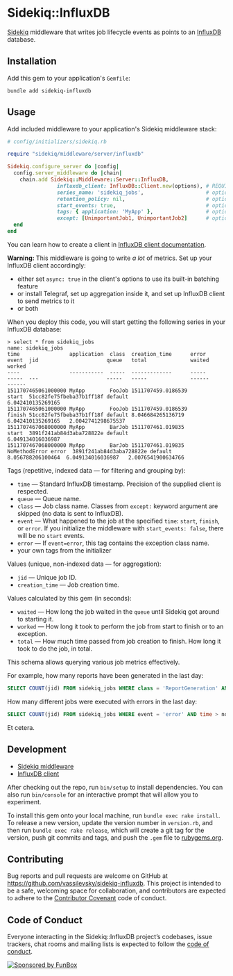 # Sidekiq::InfluxDB

[Sidekiq](https://github.com/mperham/sidekiq/wiki) middleware that writes job lifecycle events as points to an [InfluxDB](http://docs.influxdata.com/influxdb/v1.3/) database.

## Installation

Add this gem to your application's `Gemfile`:

    bundle add sidekiq-influxdb

## Usage

Add included middleware to your application's Sidekiq middleware stack:

```ruby
# config/initializers/sidekiq.rb

require "sidekiq/middleware/server/influxdb"

Sidekiq.configure_server do |config|
  config.server_middleware do |chain|
    chain.add Sidekiq::Middleware::Server::InfluxDB,
                influxdb_client: InfluxDB::Client.new(options), # REQUIRED
                series_name: 'sidekiq_jobs',                    # optional, default shown
                retention_policy: nil,                          # optional, default nil
                start_events: true,                             # optional, default true
                tags: { application: 'MyApp' },                 # optional, default {}
                except: [UnimportantJob1, UnimportantJob2]      # optional, default []
  end
end
```

You can learn how to create a client in [InfluxDB client documentation](https://github.com/influxdata/influxdb-ruby#creating-a-client).

**Warning:** This middleware is going to write _a lot_ of metrics.
Set up your InfluxDB client accordingly:
* either set `async: true` in the client's options to use its built-in batching feature
* or install Telegraf, set up aggregation inside it, and set up InfluxDB client to send metrics to it
* or both

When you deploy this code, you will start getting the following series in your InfluxDB database:

    > select * from sidekiq_jobs
    name: sidekiq_jobs
    time                application  class  creation_time      error         event  jid                      queue   total              waited              worked
    ----                -----------  -----  -------------      -----         -----  ---                      -----   -----              ------              ------
    1511707465061000000 MyApp        FooJob 1511707459.0186539               start  51cc82fe75fbeba37b1ff18f default                    6.042410135269165
    1511707465061000000 MyApp        FooJob 1511707459.0186539               finish 51cc82fe75fbeba37b1ff18f default 8.046684265136719  6.042410135269165   2.0042741298675537
    1511707467068000000 MyApp        BarJob 1511707461.019835                start  3891f241ab84d3aba728822e default                    6.049134016036987
    1511707467068000000 MyApp        BarJob 1511707461.019835  NoMethodError error  3891f241ab84d3aba728822e default 8.056788206100464  6.049134016036987   2.0076541900634766

Tags (repetitive, indexed data — for filtering and grouping by):

* `time` — Standard InfluxDB timestamp. Precision of the supplied client is respected.
* `queue` — Queue name.
* `class` — Job class name. Classes from `except:` keyword argument are skipped (no data is sent to InfluxDB).
* `event` — What happened to the job at the specified `time`: `start`, `finish`, or `error`. If you initialize the middleware with `start_events: false`, there will be no `start` events.
* `error` — If `event=error`, this tag contains the exception class name.
* your own tags from the initializer

Values (unique, non-indexed data — for aggregation):

* `jid` — Unique job ID.
* `creation_time` — Job creation time.

Values calculated by this gem (in seconds):

* `waited` — How long the job waited in the `queue` until Sidekiq got around to starting it.
* `worked` — How long it took to perform the job from start to finish or to an exception.
* `total` — How much time passed from job creation to finish. How long it took to do the job, in total.

This schema allows querying various job metrics effectively.

For example, how many reports have been generated in the last day:

```sql
SELECT COUNT(jid) FROM sidekiq_jobs WHERE class = 'ReportGeneration' AND time > now() - 1d
```

How many different jobs were executed with errors in the last day:

```sql
SELECT COUNT(jid) FROM sidekiq_jobs WHERE event = 'error' AND time > now() - 1d GROUP BY class
```

Et cetera.

## Development

* [Sidekiq middleware](https://github.com/mperham/sidekiq/wiki/Middleware)
* [InfluxDB client](https://github.com/influxdata/influxdb-ruby)

After checking out the repo, run `bin/setup` to install dependencies. You can also run `bin/console` for an interactive prompt that will allow you to experiment.

To install this gem onto your local machine, run `bundle exec rake install`. To release a new version, update the version number in `version.rb`, and then run `bundle exec rake release`, which will create a git tag for the version, push git commits and tags, and push the `.gem` file to [rubygems.org](https://rubygems.org).

## Contributing

Bug reports and pull requests are welcome on GitHub at https://github.com/vassilevsky/sidekiq-influxdb. This project is intended to be a safe, welcoming space for collaboration, and contributors are expected to adhere to the [Contributor Covenant](http://contributor-covenant.org) code of conduct.

## Code of Conduct

Everyone interacting in the Sidekiq::InfluxDB project’s codebases, issue trackers, chat rooms and mailing lists is expected to follow the [code of conduct](https://github.com/vassilevsky/sidekiq-influxdb/blob/master/CODE_OF_CONDUCT.md).

[![Sponsored by FunBox](https://funbox.ru/badges/sponsored_by_funbox.svg)](https://funbox.ru)
